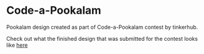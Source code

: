 # Code-a-Pookalam
Pookalam design created as part of Code-a-Pookalam contest by tinkerhub.

Check out what the finished design that was submitted for the contest looks like [here](https://mon.school/code-a-pookkalam/submissions/042a86507a)
